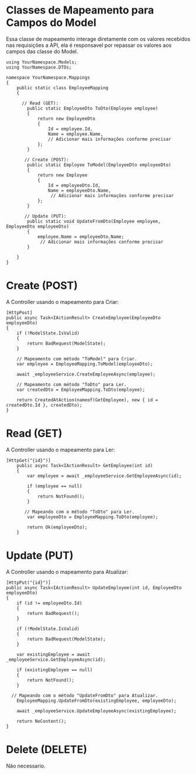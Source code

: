 # Classes de Mapeamento para Campos do Model

Essa classe de mapeamento interage diretamente com os valores recebidos nas requisições a API, ela é responsavel por repassar os valores aos campos das classe do Model.

``` CSharp
using YourNamespace.Models;
using YourNamespace.DTOs;

namespace YourNamespace.Mappings
{
    public static class EmployeeMapping
    {

      // Read (GET):
        public static EmployeeDto ToDto(Employee employee)
        {
            return new EmployeeDto
            {
                Id = employee.Id,
                Name = employee.Name,
                // Adicionar mais informações conforme precisar
            };
        }

       // Create (POST):
        public static Employee ToModel(EmployeeDto employeeDto)
        {
            return new Employee
            {
                Id = employeeDto.Id,
                Name = employeeDto.Name,
                 // Adicionar mais informações conforme precisar
            };
        }

       // Update (PUT):
        public static void UpdateFromDto(Employee employee, EmployeeDto employeeDto)
        {
            employee.Name = employeeDto.Name;
             // Adicionar mais informações conforme precisar
        }

    }
}
```
# Create (POST)

A Controller usando o mapeamento para Criar:

``` CSharp
[HttpPost]
public async Task<IActionResult> CreateEmployee(EmployeeDto employeeDto)
{
    if (!ModelState.IsValid)
    {
        return BadRequest(ModelState);
    }

    // Mapeamento com método "ToModel" para Criar.
    var employee = EmployeeMapping.ToModel(employeeDto); 

    await _employeeService.CreateEmployeeAsync(employee);

    // Mapeamento com método "ToDto" para Ler.
    var createdDto = EmployeeMapping.ToDto(employee);

    return CreatedAtAction(nameof(GetEmployee), new { id = createdDto.Id }, createdDto);
}
```
# Read (GET)

A Controller usando o mapeamento para Ler:

``` CSharp
[HttpGet("{id}")]
    public async Task<IActionResult> GetEmployee(int id)
    {
        var employee = await _employeeService.GetEmployeeAsync(id);

        if (employee == null)
        {
            return NotFound();
        }

       // Mapeando com o método "ToDto" para Ler.
        var employeeDto = EmployeeMapping.ToDto(employee);

        return Ok(employeeDto);
    }
```
# Update (PUT)

A Controller usando o mapeamento para Atualizar:

``` CSharp
[HttpPut("{id}")]
public async Task<IActionResult> UpdateEmployee(int id, EmployeeDto employeeDto)
{
    if (id != employeeDto.Id)
    {
        return BadRequest();
    }

    if (!ModelState.IsValid)
    {
        return BadRequest(ModelState);
    }

    var existingEmployee = await _employeeService.GetEmployeeAsync(id);

    if (existingEmployee == null)
    {
        return NotFound();
    }

  // Mapeando com o método "UpdateFromDto" para Atualizar.
    EmployeeMapping.UpdateFromDto(existingEmployee, employeeDto);

    await _employeeService.UpdateEmployeeAsync(existingEmployee);

    return NoContent();
}
```
# Delete (DELETE)

Não necessario.
